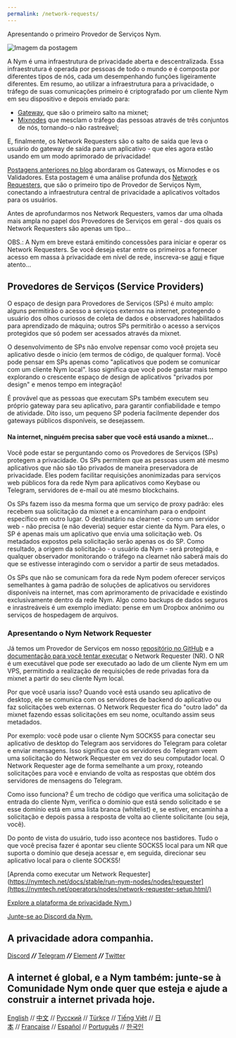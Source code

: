 ```yaml
---
permalink: /network-requests/
---
```

Apresentando o primeiro Provedor de Serviços Nym.

![Imagem da postagem](https://miro.medium.com/v2/resize:fit:720/0*aWIyMCX_7C2WEufP/)

A Nym é uma infraestrutura de privacidade aberta e descentralizada. Essa infraestrutura é operada por pessoas de todo o mundo e é composta por diferentes tipos de nós, cada um desempenhando funções ligeiramente diferentes. Em resumo, ao utilizar a infraestrutura para a privacidade, o tráfego de suas comunicações primeiro é criptografado por um cliente Nym em seu dispositivo e depois enviado para:

- [Gateway](https://blog.nymtech.net/gateways-to-privacy-51196005bf5), que são o primeiro salto na mixnet;
- [Mixnodes](https://blog.nymtech.net/choose-your-character-an-overview-of-nym-network-actors-19e6a9808540) que mesclam o tráfego das pessoas através de três conjuntos de nós, tornando-o não rastreável;

E, finalmente, os Network Requesters são o salto de saída que leva o usuário do gateway de saída para um aplicativo - que eles agora estão usando em um modo aprimorado de privacidade!

[Postagens anteriores no blog](https://blog.nymtech.net/choose-your-character-an-overview-of-nym-network-actors-19e6a9808540) abordaram os Gateways, os Mixnodes e os Validadores. Esta postagem é uma análise profunda dos [Network Requesters](https://nymtech.net/operators/nodes/network-requester-setup.html), que são o primeiro tipo de Provedor de Serviços Nym, conectando a infraestrutura central de privacidade a aplicativos voltados para os usuários.

Antes de aprofundarmos nos Network Requesters, vamos dar uma olhada mais ampla no papel dos Provedores de Serviços em geral - dos quais os Network Requesters são apenas um tipo...

OBS.: A Nym em breve estará emitindo concessões para iniciar e operar os Network Requesters. Se você deseja estar entre os primeiros a fornecer acesso em massa à privacidade em nível de rede, inscreva-se [aqui](http://eepurl.com/h6uPSD) e fique atento...


## Provedores de Serviços (Service Providers)

O espaço de design para Provedores de Serviços (SPs) é muito amplo: alguns permitirão o acesso a serviços externos na internet, protegendo o usuário dos olhos curiosos de coleta de dados e observadores habilitados para aprendizado de máquina; outros SPs permitirão o acesso a serviços protegidos que só podem ser acessados através da mixnet.

O desenvolvimento de SPs não envolve repensar como você projeta seu aplicativo desde o início (em termos de código, de qualquer forma). Você pode pensar em SPs apenas como "aplicativos que podem se comunicar com um cliente Nym local". Isso significa que você pode gastar mais tempo explorando o crescente espaço de design de aplicativos "privados por design" e menos tempo em integração!

É provável que as pessoas que executam SPs também executem seu próprio gateway para seu aplicativo, para garantir confiabilidade e tempo de atividade. Dito isso, um pequeno SP poderia facilmente depender dos gateways públicos disponíveis, se desejassem.

#### Na internet, ninguém precisa saber que você está usando a mixnet...

Você pode estar se perguntando como os Provedores de Serviços (SPs) protegem a privacidade. Os SPs permitem que as pessoas usem até mesmo aplicativos que não são tão privados de maneira preservadora de privacidade. Eles podem facilitar requisições anonimizadas para serviços web públicos fora da rede Nym para aplicativos como Keybase ou Telegram, servidores de e-mail ou até mesmo blockchains.

Os SPs fazem isso da mesma forma que um serviço de proxy padrão: eles recebem sua solicitação da mixnet e a encaminham para o endpoint específico em outro lugar. O destinatário na clearnet - como um servidor web - não precisa (e não deveria) sequer estar ciente da Nym. Para eles, o SP é apenas mais um aplicativo que envia uma solicitação web. Os metadados expostos pela solicitação serão apenas os do SP. Como resultado, a origem da solicitação - o usuário da Nym - será protegida, e qualquer observador monitorando o tráfego na clearnet não saberá mais do que se estivesse interagindo com o servidor a partir de seus metadados.

Os SPs que não se comunicam fora da rede Nym podem oferecer serviços semelhantes à gama padrão de soluções de aplicativos ou servidores disponíveis na internet, mas com aprimoramento de privacidade e existindo exclusivamente dentro da rede Nym. Algo como backups de dados seguros e inrastreáveis é um exemplo imediato: pense em um Dropbox anônimo ou serviços de hospedagem de arquivos.


### Apresentando o Nym Network Requester

Já temos um Provedor de Serviços em nosso [repositório no GitHub](https://github.com/nymtech/nym/tree/develop/service-providers/network-requester) e a [documentação para você tentar executar](https://nymtech.net/operators/nodes/network-requester-setup.html) o Network Requester (NR). O NR é um executável que pode ser executado ao lado de um cliente Nym em um VPS, permitindo a realização de requisições de rede privadas fora da mixnet a partir do seu cliente Nym local.

Por que você usaria isso? Quando você está usando seu aplicativo de desktop, ele se comunica com os servidores de backend do aplicativo ou faz solicitações web externas. O Network Requester fica do "outro lado" da mixnet fazendo essas solicitações em seu nome, ocultando assim seus metadados.

Por exemplo: você pode usar o cliente Nym SOCKS5 para conectar seu aplicativo de desktop do Telegram aos servidores do Telegram para coletar e enviar mensagens. Isso significa que os servidores do Telegram veem uma solicitação do Network Requester em vez do seu computador local. O Network Requester age de forma semelhante a um proxy, roteando solicitações para você e enviando de volta as respostas que obtém dos servidores de mensagens do Telegram.

Como isso funciona? É um trecho de código que verifica uma solicitação de entrada do cliente Nym, verifica o domínio que está sendo solicitado e se esse domínio está em uma lista branca (whitelist) e, se estiver, encaminha a solicitação e depois passa a resposta de volta ao cliente solicitante (ou seja, você).

Do ponto de vista do usuário, tudo isso acontece nos bastidores. Tudo o que você precisa fazer é apontar seu cliente SOCKS5 local para um NR que suporta o domínio que deseja acessar e, em seguida, direcionar seu aplicativo local para o cliente SOCKS5!

[Aprenda como executar um Network Requester](https://nymtech.net/docs/stable/run-nym-nodes/nodes/requester](https://nymtech.net/operators/nodes/network-requester-setup.html/)

[Explore a plataforma de privacidade Nym.](https://nymtech.net/docs))

[Junte-se ao Discord da Nym.](https://discord.com/invite/nym)

## A privacidade adora companhia.

[Discord](https://discord.com/invite/nym) **_//_** [Telegram](https://t.me/nymtech) **_//_** [Element](https://matrix.to/#/%23dev:nymtech.chat) **_//_** [Twitter](https://twitter.com/nymproject)

## A internet é global, e a Nym também: junte-se à Comunidade Nym onde quer que esteja e ajude a construir a internet privada hoje.

[English](https://t.me/nymchan) // [中文](https://t.me/nymchina) // [Русский](https://t.me/NYM_Russian) // [Türkçe](https://t.me/NYM_turkey) // [Tiếng Việt](https://t.me/nymtechvn) // [日本](https://t.me/nymjapanese) // [Française](https://t.me/nymfrench) // [Español](https://t.me/NYMSPANISH) // [Português](https://t.me/nymportuguese) // [한국인](https://t.me/nymkorean)
